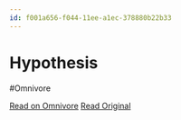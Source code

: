 ```yaml
---
id: f001a656-f044-11ee-a1ec-378880b22b33
---
```


# Hypothesis
#Omnivore

[Read on Omnivore](https://omnivore.app/me/hypothesis-18e9a7e10c8)
[Read Original](https://hypothes.is/a/c4KvgvA4Ee65z2emDQp6Vg)

